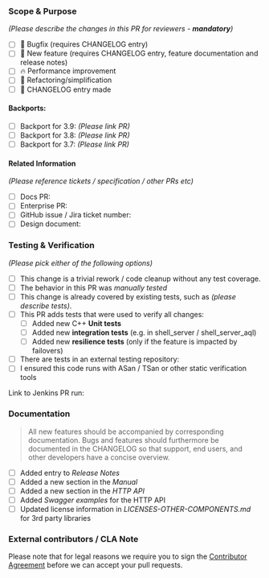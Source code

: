 ### Scope & Purpose

*(Please describe the changes in this PR for reviewers - **mandatory**)*

- [ ] :hankey: Bugfix (requires CHANGELOG entry)
- [ ] :pizza: New feature (requires CHANGELOG entry, feature documentation and release notes)
- [ ] :fire: Performance improvement
- [ ] :hammer: Refactoring/simplification
- [ ] :book: CHANGELOG entry made

#### Backports:

- [ ] Backport for 3.9: *(Please link PR)*
- [ ] Backport for 3.8: *(Please link PR)*
- [ ] Backport for 3.7: *(Please link PR)*

#### Related Information

*(Please reference tickets / specification / other PRs etc)*

- [ ] Docs PR: 
- [ ] Enterprise PR:
- [ ] GitHub issue / Jira ticket number:
- [ ] Design document: 

### Testing & Verification

*(Please pick either of the following options)*

- [ ] This change is a trivial rework / code cleanup without any test coverage.
- [ ] The behavior in this PR was *manually tested*
- [ ] This change is already covered by existing tests, such as *(please describe tests)*.
- [ ] This PR adds tests that were used to verify all changes:
  - [ ] Added new C++ **Unit tests**
  - [ ] Added new **integration tests** (e.g. in shell_server / shell_server_aql)
  - [ ] Added new **resilience tests** (only if the feature is impacted by failovers)
- [ ] There are tests in an external testing repository:
- [ ] I ensured this code runs with ASan / TSan or other static verification tools

Link to Jenkins PR run:

### Documentation

> All new features should be accompanied by corresponding documentation. 
> Bugs and features should furthermore be documented in the CHANGELOG so that
> support, end users, and other developers have a concise overview. 

- [ ] Added entry to *Release Notes* 
- [ ] Added a new section in the *Manual* 
- [ ] Added a new section in the *HTTP API* 
- [ ] Added *Swagger examples* for the HTTP API  
- [ ] Updated license information in *LICENSES-OTHER-COMPONENTS.md* for 3rd party libraries

### External contributors / CLA Note 

Please note that for legal reasons we require you to sign the [Contributor Agreement](https://www.arangodb.com/documents/cla.pdf)
before we can accept your pull requests.
